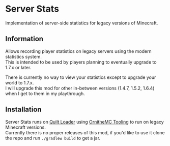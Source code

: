 # Server Stats

Implementation of server-side statistics for legacy versions of Minecraft.

## Information

Allows recording player statistics on legacy servers using the modern statistics system.  
This is intended to be used by players planning to eventually upgrade to 1.7.x or later.

There is currently no way to view your statistics except to upgrade your world to 1.7.x.  
I will upgrade this mod for other in-between versions (1.4.7, 1.5.2, 1.6.4) when I get to them in my playthrough.

## Installation

Server Stats runs on [Quilt Loader](https://quiltmc.org/en/) using [OrnitheMC Tooling](https://ornithemc.net/) to run on legacy Minecraft versions.  
Currently there is no proper releases of this mod, if you'd like to use it clone the repo and run `./gradlew build` to get a jar.
